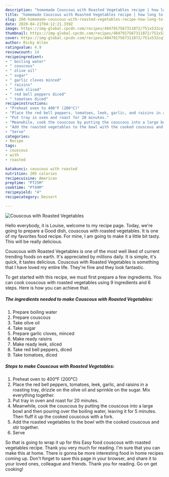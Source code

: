```yaml
---
description: "homemade Couscous with Roasted Vegetables recipe | how long to cook Couscous with Roasted Vegetables"
title: "homemade Couscous with Roasted Vegetables recipe | how long to cook Couscous with Roasted Vegetables"
slug: 260-homemade-couscous-with-roasted-vegetables-recipe-how-long-to-cook-couscous-with-roasted-vegetables
date: 2020-04-21T04:12:21.339Z
image: https://img-global.cpcdn.com/recipes/4847917567311872/751x532cq70/couscous-with-roasted-vegetables-recipe-main-photo.jpg
thumbnail: https://img-global.cpcdn.com/recipes/4847917567311872/751x532cq70/couscous-with-roasted-vegetables-recipe-main-photo.jpg
cover: https://img-global.cpcdn.com/recipes/4847917567311872/751x532cq70/couscous-with-roasted-vegetables-recipe-main-photo.jpg
author: Ricky Allen
ratingvalue: 4.9
reviewcount: 14
recipeingredient:
- " boiling water"
- " couscous"
- " olive oil"
- " sugar"
- " garlic cloves minced"
- " raisins"
- " leek sliced"
- " red bell peppers diced"
- " tomatoes diced"
recipeinstructions:
- "Preheat oven to 400°F (200°C)"
- "Place the red bell peppers, tomatoes, leek, garlic, and raisins in a roasting tray, drizzle on the olive oil and sprinkle on the sugar. Mix everything together."
- "Put tray in oven and roast for 20 minutes."
- "Meanwhile, cook the couscous by putting the couscous into a large bowl and then pouring over the boiling water, leaving it for 5 minutes. Then fluff it up the cooked couscous with a fork."
- "Add the roasted vegetables to the bowl with the cooked couscous and stir together."
- "Serve"
categories:
- Recipe
tags:
- couscous
- with
- roasted

katakunci: couscous with roasted 
nutrition: 205 calories
recipecuisine: American
preptime: "PT25M"
cooktime: "PT49M"
recipeyield: "4"
recipecategory: Dessert

---
```



![Couscous with Roasted Vegetables](https://img-global.cpcdn.com/recipes/4847917567311872/751x532cq70/couscous-with-roasted-vegetables-recipe-main-photo.jpg)

Hello everybody, it is Louise, welcome to my recipe page. Today, we're going to prepare a Good dish, couscous with roasted vegetables. It is one of my favorites food recipe. For mine, I am going to make it a little bit tasty. This will be really delicious.

Couscous with Roasted Vegetables is one of the most well liked of current trending foods on earth. It's appreciated by millions daily. It is simple, it's quick, it tastes delicious. Couscous with Roasted Vegetables is something that I have loved my entire life. They're fine and they look fantastic.




To get started with this recipe, we must first prepare a few ingredients. You can cook couscous with roasted vegetables using 9 ingredients and 6 steps. Here is how you can achieve that.

<!--inarticleads1-->

##### The ingredients needed to make Couscous with Roasted Vegetables:

1. Prepare  boiling water
1. Prepare  couscous
1. Take  olive oil
1. Take  sugar
1. Prepare  garlic cloves, minced
1. Make ready  raisins
1. Make ready  leek, sliced
1. Take  red bell peppers, diced
1. Take  tomatoes, diced




<!--inarticleads2-->

##### Steps to make Couscous with Roasted Vegetables:

1. Preheat oven to 400°F (200°C)
1. Place the red bell peppers, tomatoes, leek, garlic, and raisins in a roasting tray, drizzle on the olive oil and sprinkle on the sugar. Mix everything together.
1. Put tray in oven and roast for 20 minutes.
1. Meanwhile, cook the couscous by putting the couscous into a large bowl and then pouring over the boiling water, leaving it for 5 minutes. Then fluff it up the cooked couscous with a fork.
1. Add the roasted vegetables to the bowl with the cooked couscous and stir together.
1. Serve




So that is going to wrap it up for this Easy food couscous with roasted vegetables recipe. Thank you very much for reading. I'm sure that you can make this at home. There is gonna be more interesting food in home recipes coming up. Don't forget to save this page in your browser, and share it to your loved ones, colleague and friends. Thank you for reading. Go on get cooking!
